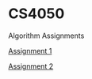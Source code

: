 # CS4050
Algorithm Assignments

[Assignment 1](./assign_1/README.md)

[Assignment 2](./assign_2/index.html)
